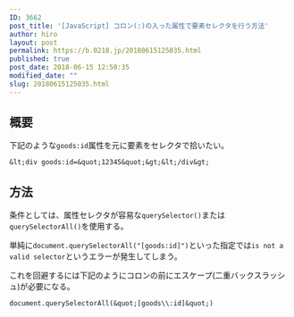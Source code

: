 ```yaml
---
ID: 3662
post_title: '[JavaScript] コロン(:)の入った属性で要素セレクタを行う方法'
author: hiro
layout: post
permalink: https://b.0218.jp/20180615125035.html
published: true
post_date: 2018-06-15 12:50:35
modified_date: ""
slug: 20180615125035.html
---
```

## 概要
下記のような`goods:id`属性を元に要素をセレクタで拾いたい。

```language-html
&lt;div goods:id=&quot;12345&quot;&gt;&lt;/div&gt;
```

## 方法

条件としては、属性セレクタが容易な`querySelector()`または`querySelectorAll()`を使用する。

単純に`document.querySelectorAll("[goods:id]")`といった指定では`is not a valid selector`というエラーが発生してしまう。

これを回避するには下記のようにコロンの前にエスケープ(二重バックスラッシュ)が必要になる。

```language-js
document.querySelectorAll(&quot;[goods\\:id]&quot;)
```